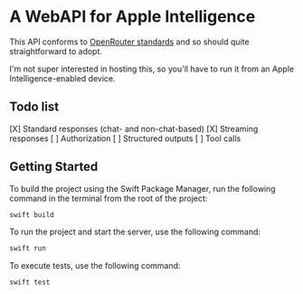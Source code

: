 # A WebAPI for Apple Intelligence

This API conforms to [OpenRouter standards](https://openrouter.ai/docs/quickstart) and so should quite straightforward to adopt. 

I'm not super interested in hosting this, so you'll have to run it from an Apple Intelligence-enabled device.

## Todo list
[X] Standard responses (chat- and non-chat-based)
[X] Streaming responses
[ ] Authorization
[ ] Structured outputs
[ ] Tool calls

## Getting Started

To build the project using the Swift Package Manager, run the following command in the terminal from the root of the project:
```bash
swift build
```

To run the project and start the server, use the following command:
```bash
swift run
```

To execute tests, use the following command:
```bash
swift test
```
